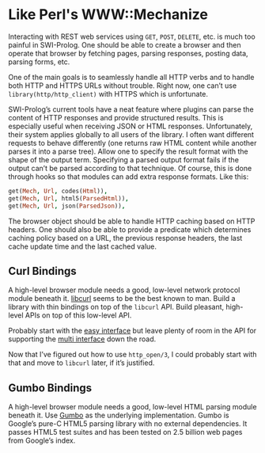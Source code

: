 # Like Perl's WWW::Mechanize

Interacting with REST web services using `GET`, `POST`, `DELETE`, etc. is much too painful in SWI-Prolog.  One should be able to create a browser and then operate that browser by fetching pages, parsing responses, posting data, parsing forms, etc.

One of the main goals is to seamlessly handle all HTTP verbs and to handle both HTTP and HTTPS URLs without trouble.  Right now, one can’t use `library(http/http_client)` with HTTPS which is unfortunate.

SWI-Prolog’s current tools have a neat feature where plugins can parse the content of HTTP responses and provide structured results.  This is especially useful when receiving JSON or HTML responses.  Unfortunately, their system applies globally to all users of the library.  I often want different requests to behave differently (one returns raw HTML content while another parses it into a parse tree).  Allow one to specify the result format with the shape of the output term.  Specifying a parsed output format fails if the output can’t be parsed according to that technique.  Of course, this is done through hooks so that modules can add extra response formats.  Like this:

```prolog
get(Mech, Url, codes(Html)),
get(Mech, Url, html5(ParsedHtml)),
get(Mech, Url, json(ParsedJson)),
```

The browser object should be able to handle HTTP caching based on HTTP headers.  One should also be able to provide a predicate which determines caching policy based on a URL, the previous response headers, the last cache update time and the last cached value.

## Curl Bindings

A high-level browser module needs a good, low-level network protocol module beneath it.  [libcurl](http://curl.haxx.se/libcurl/c/) seems to be the best known to man.  Build a library with thin bindings on top of the `libcurl` API.  Build pleasant, high-level APIs on top of this low-level API.

Probably start with the [easy interface](http://curl.haxx.se/libcurl/c/libcurl-easy.html) but leave plenty of room in the API for supporting the [multi interface](http://curl.haxx.se/libcurl/c/libcurl-multi.html) down the road.

Now that I’ve figured out how to use `http_open/3`, I could probably start with that and move to `libcurl` later, if it’s justified.

## Gumbo Bindings

A high-level browser module needs a good, low-level HTML parsing module beneath it. Use [Gumbo](https://github.com/google/gumbo-parser) as the underlying implementation.  Gumbo is Google’s pure-C HTML5 parsing library with no external dependencies.  It passes HTML5 test suites and has been tested on 2.5 billion web pages from Google’s index.
